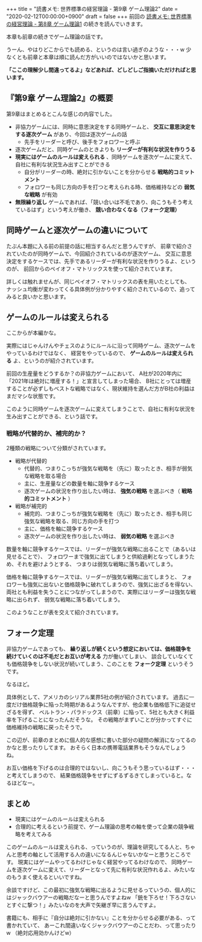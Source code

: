 +++
title = "読書メモ: 世界標準の経営理論 - 第9章 ゲーム理論2"
date = "2020-02-12T00:00:00+0900"
draft = false
+++
前回の [読書メモ: 世界標準の経営理論 - 第8章 ゲーム理論1](/biz/20200211/) の続きを読んでいきます。

本章も前章の続きでゲーム理論の話です。

うーん、やはりどこからでも読める、というのは言い過ぎのような・・・w
少なくとも前章と本章は順に読んだ方がいいのではないかと思います。

**「ここの理解少し間違ってるよ」などあれば、どしどしご指摘いただければと思います。**

## 『第9章 ゲーム理論2』の概要

第9章はまとめるとこんな感じの内容でした。

- 非協力ゲームには、同時に意思決定をする同時ゲームと、 **交互に意思決定をする逐次ゲーム** があり、今回は逐次ゲームの話
    - 先手をリーダーと呼び、後手をフォロワーと呼ぶ
- 逐次ゲームだと、同時ゲームのときよりも **リーダーが有利な状況を作りうる**
- **現実にはゲームのルールは変えられる** 、同時ゲームを逐次ゲームに変えて、自社に有利な状況生み出すことができる
    - 自分がリーダーの時、絶対に引かないことを分からせる **戦略的コミットメント**
    - フォロワーも同じ方向の手を打つと考えられる時、価格維持などの **弱気な戦略** が有効
- **無限繰り返し** ゲームであれば、「競い合いは不毛であり、向こうもそう考えているはず」という考えが働き、 **競い合わなくなる（フォーク定理）**



## 同時ゲームと逐次ゲームの違いについて

たぶん本題に入る前の前提の話に相当するんだと思うんですが、
前章で紹介されていたのが同時ゲームで、今回紹介されているのが逐次ゲーム、
交互に意思決定をするケースでは、先手であるリーダーが有利な状況を作りうるよ、というのが、
前回からのペイオフ・マトリックスを使って紹介されています。

詳しくは触れませんが、同じペイオフ・マトリックスの表を用いたとしても、
ナッシュ均衡が変わってくる具体例が分かりやすく紹介されているので、追ってみると良いかと思います。



## ゲームのルールは変えられる

ここからが本編かな。

実際にはじゃんけんやチェスのようにルールに沿って同時ゲーム、逐次ゲームをやっているわけではなく、
経営をやっているので、 **ゲームのルールは変えられる** よ、というのが紹介されています。

前回の生産量をどうするか？の非協力ゲームにおいて、
A社が2020年内に「2021年は絶対に増産する！」と宣言してしまった場合、
B社にとっては増産することが必ずしもベストな戦略ではなく、現状維持を選んだ方がB社の利益はまだマシな状態です。

このように同時ゲームを逐次ゲームに変えてしまうことで、自社に有利な状況を生み出すことができる、という話です。

### 戦略が代替的か、補完的か？

2種類の戦略について分類がされています。

- 戦略が代替的
    - 代替的、つまりこっちが強気な戦略を（先に）取ったとき、相手が弱気な戦略を取る場合
    - 主に、生産量などの数量を軸に競争するケース
    - 逐次ゲームの状況を作り出したい時は、 **強気の戦略** を選ぶべき（ **戦略的コミットメント** ）
- 戦略が補完的
    - 補完的、つまりこっちが強気な戦略を（先に）取ったとき、相手も同じ強気な戦略を取る、同じ方向の手を打つ
    - 主に、価格を軸に競争するケース
    - 逐次ゲームの状況を作り出したい時は、 **弱気の戦略** を選ぶべき

数量を軸に競争するケースでは、リーダーが強気な戦略に出ることで（あるいは見せることで）、
フォロワーまで強気に出てしまうと供給過剰となってしまうため、それを避けようとする、
つまりは弱気な戦略に落ち着いてしまう。

価格を軸に競争するケースでは、リーダーが強気な戦略に出てしまうと、
フォロワーも強気に出ないと価格競争に破れてしまうので、強気に出ざるを得ない、
両社とも利益を失うことにつながってしまうので、実際にはリーダーは強気な戦略に出られず、
弱気な戦略に落ち着いてしまう。

このようなことが表を交えて紹介されています。



## フォーク定理

非協力ゲームであっても、 **繰り返しが続くという想定においては、価格競争を続けていくのは不毛だとお互いが考える** 力が働いてしまい、
談合していなくても価格競争をしない状況が続いてしまう、このことを **フォーク定理** というそうです。

なるほど。

具体例として、アメリカのシリアル業界5社の例が紹介されています。
過去に一度だけ価格競争に陥った時期があるようなんですが、他企業も価格低下に追従せざるを得ず、
ベルトラン・パラドックス（前章）に陥って、5社とも大きく利益率を下げることになったんだそうな。
その戦略がまずいことが分かってすぐに価格維持の戦略に戻ったそうで。

この辺が、前章のまとめに個人的な感想に書いた部分の疑問の解消になってるのかなと思ったりしてます。
おそらく日本の携帯電話業界もそうなんでしょうね。

お互い価格を下げるのは合理的ではないし、向こうもそう思っているはず・・・と考えてしまうので、
結果価格競争をせずにずるずるきてしまっていると。なるほどなー。



## まとめ

- 現実にはゲームのルールは変えられる
- 合理的に考えるという前提で、ゲーム理論の思考の軸を使って企業の競争戦略を考えてみる

このゲームのルールは変えられる、っていうのが、理論を研究してる人と、ちゃんと思考の軸として活用する人の違いになるんじゃないかなーと思うところです。
現実にはゲームやってるわけじゃなく経営やってるわけなので、
同時ゲームを逐次ゲームに変えて、リーダーとなって先に有利な状況作れるよ、みたいなのもうまく使えるといいですね。

余談ですけど、この最初に強気な戦略に出るように見せるっていうの、個人的にはジャックバウアーの戦略だなーと思うんですよねw
「銃を下ろせ！下ろさないとすぐに撃つ！」みたいなのを大声で矢継ぎ早に言うんですよ。

書籍にも、相手に『自分は絶対に引かない』ことを分からせる必要がある、って書かれていて、
あーこれ間違いなくジャックバウアーのことだわ、って思ったりw （絶対応用効かんけどw）